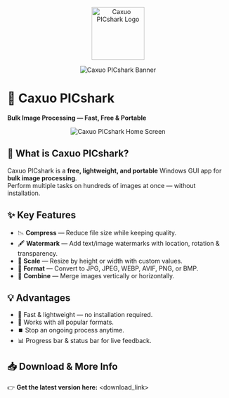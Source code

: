<p align="center">
  <img src="<logo>" alt="Caxuo PICshark Logo" width="120">
</p>
<p align="center">
  <img src="<banner>" alt="Caxuo PICshark Banner">
</p>

# 🦈 Caxuo PICshark
**Bulk Image Processing — Fast, Free & Portable**

<p align="center">
  <img src="<screenshot1>" alt="Caxuo PICshark Home Screen">
</p>

## 📌 What is Caxuo PICshark?
Caxuo PICshark is a **free, lightweight, and portable** Windows GUI app for **bulk image processing**.  
Perform multiple tasks on hundreds of images at once — without installation.

## ✨ Key Features
- 📉 **Compress** — Reduce file size while keeping quality.
- 🖋️ **Watermark** — Add text/image watermarks with location, rotation & transparency.
- 📏 **Scale** — Resize by height or width with custom values.
- 🔄 **Format** — Convert to JPG, JPEG, WEBP, AVIF, PNG, or BMP.
- 🧩 **Combine** — Merge images vertically or horizontally.

## 💡 Advantages
- 🚀 Fast & lightweight — no installation required.
- 📂 Works with all popular formats.
- ⏹️ Stop an ongoing process anytime.
- 📊 Progress bar & status bar for live feedback.

## 📥 Download & More Info
👉 **Get the latest version here:** <download_link>
